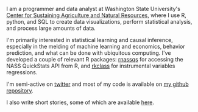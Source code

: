 I am a programmer and data analyst at Washington State University's [Center for Sustaining Agriculture and Natural Resources](http://csanr.cahnrs.wsu.edu), where I use R, python, and SQL to create data visualizations, perform statistical analysis, and process large amounts of data.

I'm primarily interested in statistical learning and causal inference, especially in the melding of machine learning and economics, behavior prediction, and what can be done with ubiquitous computing. I've developed a couple of relevant R packages: [rnassqs](https://github.com/potterzot/rnassqs) for accessing the NASS QuickStats API from R, and [rkclass](https://github.com/potterzot/rkclass) for instrumental variables regressions.

I'm semi-active on [twitter](http://www.twitter.com/potterzot) and most of my code is available on [my github repository](http://www.github.com/potterzot).

I also write short stories, some of which are available [here](/fiction). 
